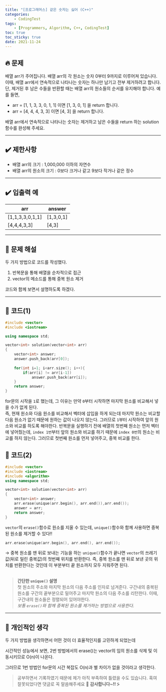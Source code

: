 ```yaml
---
title: "[프로그래머스] 같은 숫자는 싫어 (C++)"
categories: 
    - CodingTest
tags:
    - [Programmers, Algorithm, C++, CodingTest]
toc: true
toc_sticky: true
date: 2021-11-24
---
```


## 🔥 문제
배열 arr가 주어집니다. 배열 arr의 각 원소는 숫자 0부터 9까지로 이루어져 있습니다. 이때, 배열 arr에서 연속적으로 나타나는 숫자는 하나만 남기고 전부 제거하려고 합니다. 단, 제거된 후 남은 수들을 반환할 때는 배열 arr의 원소들의 순서를 유지해야 합니다. 예를 들면,

- arr = [1, 1, 3, 3, 0, 1, 1] 이면 [1, 3, 0, 1] 을 return 합니다.
- arr = [4, 4, 4, 3, 3] 이면 [4, 3] 을 return 합니다.

배열 arr에서 연속적으로 나타나는 숫자는 제거하고 남은 수들을 return 하는 solution 함수를 완성해 주세요.

---

## ✔️ 제한사항

- 배열 arr의 크기 : 1,000,000 이하의 자연수
- 배열 arr의 원소의 크기 : 0보다 크거나 같고 9보다 작거나 같은 정수

---

## ✔️ 입출력 예

|arr|answer|
|---|---|
|[1,1,3,3,0,1,1]|[1,3,0,1]|
|[4,4,4,3,3]|[4,3]|

---

## 🤔 문제 해설

두 가지 방법으로 코드를 작성했다.
1. 반복문을 통해 배열을 순차적으로 접근 
2. vector의 메소드를 통해 중복 원소 제거

코드와 함께 보면서 설명하도록 하겠다.

---

## 👻 코드(1)

```cpp
#include <vector>
#include <iostream>

using namespace std;

vector<int> solution(vector<int> arr) 
{
    vector<int> answer;
    answer.push_back(arr[0]);
    
    for(int i=1; i<arr.size(); i++){
        if(arr[i] != arr[i-1])
            answer.push_back(arr[i]);
    }
    return answer;
}
```

for문의 시작을 `1`로 했는데, 그 이유는 만약 `0`부터 시작하면 마지막 원소를 비교해서 넣을 수가 없게 된다. <br> 
즉, 현재 원소와 다음 원소를 비교해서 벡터에 삽입을 하게 되는데 마지막 원소는 비교할 다음 원소가 없기 때문에 원하는 값이 나오지 않는다. 그러므로 `1`부터 시작하여 앞의 원소와 비교를 하도록 해야한다. 반복문을 실행하기 전에 배열의 첫번째 원소는 먼저 벡터에 넣어줬는데, `index 1번`부터 앞의 원소와 비교를 하기 때문에 `index 0번`의 원소는 비교를 하지 않는다. 그러므로 첫번째 원소를 먼저 넣어주고, 중복 비교를 한다.


## 👻 코드(2)

```cpp
#include <vector>
#include <iostream>
#include <algorithm>
using namespace std;

vector<int> solution(vector<int> arr) 
{
    vector<int> answer;
    arr.erase(unique(arr.begin(), arr.end()),arr.end());
    answer = arr;
    return answer;
}
```

`vector`의 `erase()`함수로 원소를 지울 수 있는데, `unique()`함수와 함께 사용하면 중복된 원소를 제거할 수 있다!!


```cpp
arr.erase(unique(arr.begin(), arr.end(), arr.end());
```

→ 중복 원소를 맨 뒤로 보내는 기능을 하는 `unique()`함수가 끝나면 `vector`의 쓰레기값(뒤로 밀린 중복값)의 첫번째 위치를 반환한다. 즉, 중복 원소를 맨 뒤로 보낸 곳의 위치를 반환한다는 것인데 이 부분부터 끝 원소까지 모두 지워주면 된다. <br>
<br>

> **간단한 `unique()` 설명**<br>
첫 원소의 주소와 마지막 원소의 다음 주소를 인자로 넘겨준다.
구간내의 중복된 원소를 구간의 끝부분으로 밀어주고 마지막 원소의 다음 주소를 리턴한다.
이때, 구간내의 원소들은 정렬되어 있어야한다.<br>
*보통 `erase()`와 함께 중복된 원소를 제거하는 방법으로 사용한다.*

---
## 👾 개인적인 생각

두 가지 방법을 생각하면서 어떤 것이 더 효율적인지를 고민하게 되었는데

시간적인 성능에서 보면, 2번 방법에서의 erase()는 vector의 임의 원소를 삭제 및 이동시키므로 O(n)이 나온다. 

그러므로 1번 방법인 for문의 시간 복잡도 O(n)과 별 차이가 없을 것이라고 생각한다. 

> 공부하면서 기록하였기 때문에 제가 아직 부족하여 틀렸을 수도 있습니다. 혹여 잘못되었다면 댓글로 꼭 말씀해주세요 🤭 **감사합니다~!! ⍩**

